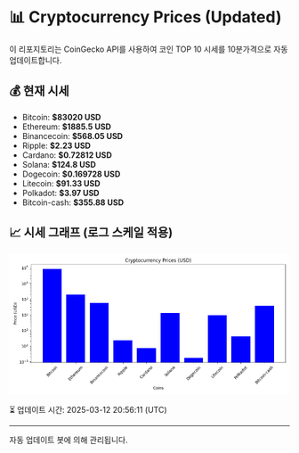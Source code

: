 
# 📊 Cryptocurrency Prices (Updated)

이 리포지토리는 CoinGecko API를 사용하여 코인 TOP 10 시세를 10분가격으로 자동 업데이트합니다.

## 💰 현재 시세
- Bitcoin: **$83020 USD**
- Ethereum: **$1885.5 USD**
- Binancecoin: **$568.05 USD**
- Ripple: **$2.23 USD**
- Cardano: **$0.72812 USD**
- Solana: **$124.8 USD**
- Dogecoin: **$0.169728 USD**
- Litecoin: **$91.33 USD**
- Polkadot: **$3.97 USD**
- Bitcoin-cash: **$355.88 USD**

## 📈 시세 그래프 (로그 스케일 적용)
![Crypto Prices](crypto_prices.png)

⏳ 업데이트 시간: 2025-03-12 20:56:11 (UTC)

---
자동 업데이트 봇에 의해 관리됩니다.
